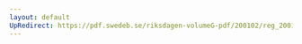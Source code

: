 ```yaml
---
layout: default
UpRedirect: https://pdf.swedeb.se/riksdagen-volumeG-pdf/200102/reg_200102/reg_200102_0473.pdf
---
```


